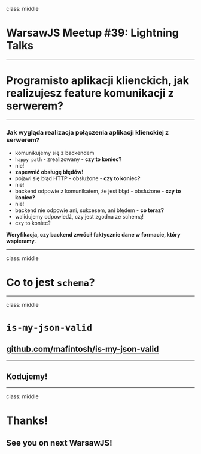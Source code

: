 class: middle

# WarsawJS Meetup #39: Lightning Talks

---

# Programisto aplikacji klienckich, jak realizujesz feature komunikacji z serwerem?

---

### Jak wygląda realizacja połączenia aplikacji klienckiej z serwerem?

- komunikujemy się z backendem
- `happy path` - zrealizowany - **czy to koniec?**
- nie!
- **zapewnić obsługę błędów!**
- pojawi się błąd HTTP - obsłużone - **czy to koniec?**
- nie!
- backend odpowie z komunikatem, że jest błąd - obsłużone - **czy to koniec?**
- nie!
- backend nie odpowie ani, sukcesem, ani błędem - **co teraz?**
- walidujemy odpowiedź, czy jest zgodna ze schemą!
- czy to koniec?

**Weryfikacja, czy backend zwrócił faktycznie dane w formacie, który wspieramy.**

---

class: middle

# Co to jest `schema`?

---

class: middle

# `is-my-json-valid`

## [github.com/mafintosh/is-my-json-valid][repo]

---

## Kodujemy!

---

class: middle

# Thanks!

## See you on next WarsawJS!


[repo]: https://github.com/mafintosh/is-my-json-valid
